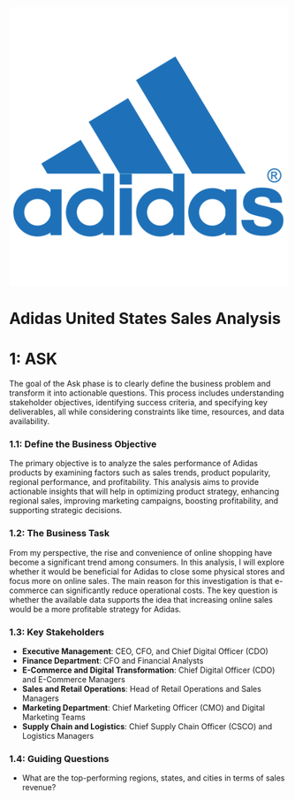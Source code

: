 ![](assets/adidas_logo.png)
# Adidas United States Sales Analysis

# 1: ASK
The goal of the Ask phase is to clearly define the business problem and transform it into actionable questions. This process includes understanding stakeholder objectives, identifying success criteria, and specifying key deliverables, all while considering constraints like time, resources, and data availability.

### 1.1: Define the Business Objective
The primary objective is to analyze the sales performance of Adidas products by examining factors such as sales trends, product popularity, regional performance, and profitability. This analysis aims to provide actionable insights that will help in optimizing product strategy, enhancing regional sales, improving marketing campaigns, boosting profitability, and supporting strategic decisions.

### 1.2: The Business Task
From my perspective, the rise and convenience of online shopping have become a significant trend among consumers. In this analysis, I will explore whether it would be beneficial for Adidas to close some physical stores and focus more on online sales. The main reason for this investigation is that e-commerce can significantly reduce operational costs. The key question is whether the available data supports the idea that increasing online sales would be a more profitable strategy for Adidas.

### 1.3: Key Stakeholders
- **Executive Management**: CEO, CFO, and Chief Digital Officer (CDO)
- **Finance Department**: CFO and Financial Analysts
- **E-Commerce and Digital Transformation**: Chief Digital Officer (CDO) and E-Commerce Managers
- **Sales and Retail Operations**: Head of Retail Operations and Sales Managers
- **Marketing Department**: Chief Marketing Officer (CMO) and Digital Marketing Teams
- **Supply Chain and Logistics**: Chief Supply Chain Officer (CSCO) and Logistics Managers

### 1.4: Guiding Questions
- What are the top-performing regions, states, and cities in terms of sales revenue?
